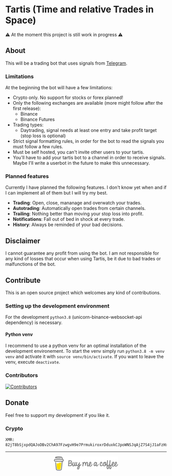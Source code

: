 # Tartis (Time and relative Trades in Space)
⚠️ At the moment this project is still work in progress ⚠️
## About
This will be a trading bot that uses signals from [Telegram](https://telegram.org).
### Limitations
At the beginning the bot will have a few limitations:
* Crypto only. No support for stocks or forex planned!
* Only the following exchanges are available (more might follow after the first release): 
  * Binance
  * Binance Futures
* Trading types: 
  * Daytrading, signal needs at least one entry and take profit target (stop loss is optional)
* Strict signal formatting rules, in order for the bot to read the signals you must follow a few rules.
* Must be self hosted, you can't invite other users to your tartis.
* You'll have to add your tartis bot to a channel in order to receive signals. Maybe I'll write a userbot in the future to make this unnecessary.

### Planned features
Currently I have planned the following features. I don't know yet when and if I can implement all of them but I will try my best.
* **Trading**: Open, close, mananage and overwatch your trades.
* **Autotrading**: Automatically open trades from certain channels.
* **Trailing**: Nothing better than moving your stop loss into profit.
* **Notifications**: Fall out of bed in shock at every trade.
* **History**: Always be reminded of your bad decisions.

## Disclaimer
I cannot guarantee any profit from using the bot. I am not responsible for any kind of losses that occur when using Tartis, be it due to bad trades or malfunctions of the bot.

## Contribute
This is an open source project which welcomes any kind of contributions. 
### Setting up the development environment
For the development `python3.8` (unicorn-binance-websocket-api dependency) is necessary.
#### Python venv
I recommend to use a python venv for an optimal installation of the development environement.
To start the venv simply run `python3.8 -m venv venv` and activate it with `source venv/bin/activate`.
If you want to leave the venv, execute `deactivate`.
### Contributors 
[![Contributors](https://contributors-img.web.app/image?repo=jon4hz/tartis)](https://github.com/jon4hz/tartis/graphs/contributors)
## Donate
Feel free to support my development if you like it.

### Crypto
```
XMR: 82jT8bSjxpdQAJoDBv2ChA97FzwgvH9e7PrmukiroxrDduxkCJpoWNSJqAjZ7S4jJ1aFzHxnud4xYb3peNq6qLwo4irT7mv
```
***

<p align="center">
<a href="https://www.buymeacoffee.com/jon4hz" target="_blank"><img src="https://raw.githubusercontent.com/jon4hz/tartis/main/assets/bmac.png" alt="Buy Me A Coffee" width=200px ></a>
</p>